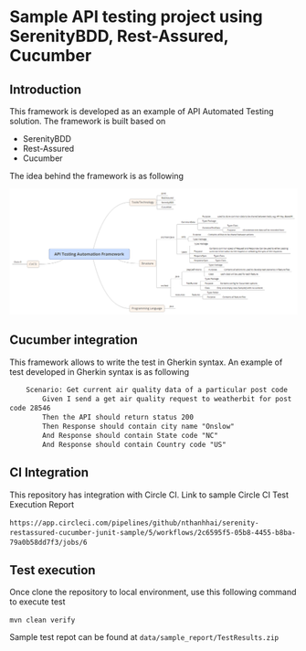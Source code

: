 # Sample API testing project using SerenityBDD, Rest-Assured, Cucumber

## Introduction
This framework is developed as an example of API Automated Testing solution. The framework is built based on 

- SerenityBDD
- Rest-Assured
- Cucumber

The idea behind the framework is as following

![Automation Framework Mind map](/data/API_Testing_Automation_Framework.png)

## Cucumber integration

This framework allows to write the test in Gherkin syntax. An example of test developed in Gherkin syntax is as following

```
    Scenario: Get current air quality data of a particular post code
        Given I send a get air quality request to weatherbit for post code 28546
        Then the API should return status 200
        Then Response should contain city name "Onslow"
        And Response should contain State code "NC"
        And Response should contain Country code "US"
```

## CI Integration

This repository has integration with Circle CI. Link to sample Circle CI Test Execution Report

`https://app.circleci.com/pipelines/github/nthanhhai/serenity-restassured-cucumber-junit-sample/5/workflows/2c6595f5-05b8-4455-b8ba-79a0b58dd7f3/jobs/6`

## Test execution

Once clone the repository to local environment, use this following command to execute test

`mvn clean verify`

Sample test repot can be found at 
`data/sample_report/TestResults.zip`
